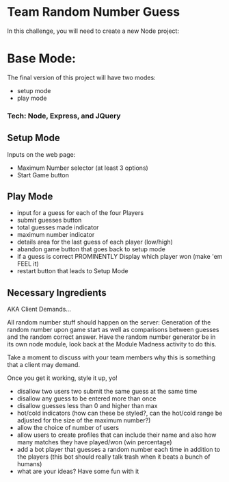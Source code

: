 Team Random Number Guess
=

In this challenge, you will need to create a new Node project: 

Base Mode:
=

The final version of this project will have two modes:
 
- setup mode 
- play mode

### Tech: Node, Express, and JQuery

Setup Mode
-

Inputs on the web page: 

- Maximum Number selector (at least 3 options) 
- Start Game button

## Play Mode

- input for a guess for each of the four Players
- submit guesses button
- total guesses made indicator
- maximum number indicator
- details area for the last guess of each player (low/high)
- abandon game button that goes back to setup mode
- if a guess is correct PROMINENTLY Display which player won (make 'em FEEL it)
- restart button that leads to Setup Mode

Necessary Ingredients
-

AKA Client Demands...

All random number stuff should happen on the server: Generation of the random number upon game start as well as comparisons between guesses and the random correct answer. Have the random number generator be in its own node module, look back at the Module Madness activity to do this. 

Take a moment to discuss with your team members why this is something that a client may demand.

Once you get it working, style it up, yo!




- disallow two users two submit the same guess at the same time
- disallow any guess to be entered more than once
- disallow guesses less than 0 and higher than max
- hot/cold indicators (how can these be styled?, can the hot/cold range be adjusted for the size of the maximum number?)
- allow the choice of number of users
- allow users to create profiles that can include their name and also how many matches they have played/won (win percentage)
- add a bot player that guesses a random number each time in addition to the players (this bot should really talk trash when it beats a bunch of humans)
- what are your ideas? Have some fun with it
